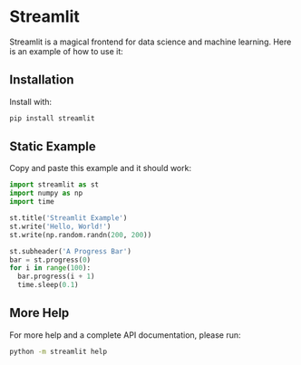 # Streamlit

Streamlit is a magical frontend for data science and machine learning.
Here is an example of how to use it:

## Installation

Install with:
```bash
pip install streamlit
```

## Static Example

Copy and paste this example and it should work:

```python
import streamlit as st
import numpy as np
import time

st.title('Streamlit Example')
st.write('Hello, World!')
st.write(np.random.randn(200, 200))

st.subheader('A Progress Bar')
bar = st.progress(0)
for i in range(100):
  bar.progress(i + 1)
  time.sleep(0.1)
```

## More Help

For more help and a complete API documentation, please run:
```bash
python -m streamlit help
```
